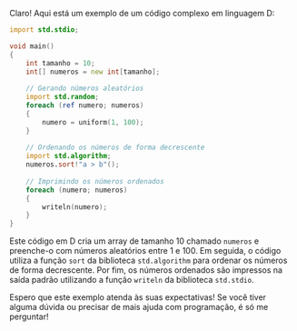 Claro! Aqui está um exemplo de um código complexo em linguagem D:

```d
import std.stdio;

void main()
{
    int tamanho = 10;
    int[] numeros = new int[tamanho];
    
    // Gerando números aleatórios
    import std.random;
    foreach (ref numero; numeros)
    {
        numero = uniform(1, 100);
    }
    
    // Ordenando os números de forma decrescente
    import std.algorithm;
    numeros.sort!"a > b"();
    
    // Imprimindo os números ordenados
    foreach (numero; numeros)
    {
        writeln(numero);
    }
}
```

Este código em D cria um array de tamanho 10 chamado `numeros` e preenche-o com números aleatórios entre 1 e 100. Em seguida, o código utiliza a função `sort` da biblioteca `std.algorithm` para ordenar os números de forma decrescente. Por fim, os números ordenados são impressos na saída padrão utilizando a função `writeln` da biblioteca `std.stdio`.

Espero que este exemplo atenda às suas expectativas! Se você tiver alguma dúvida ou precisar de mais ajuda com programação, é só me perguntar!